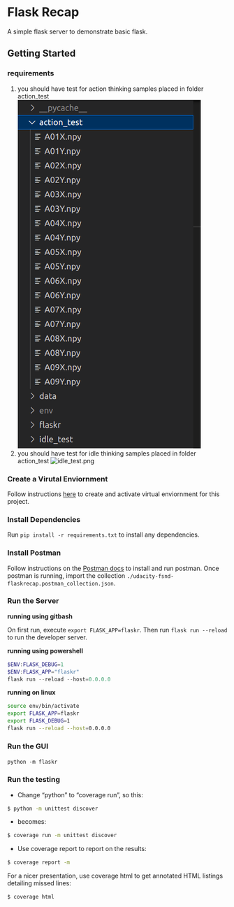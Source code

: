 # Flask Recap

A simple flask server to demonstrate basic flask.

## Getting Started
### requirements 
1. you should have test for action thinking samples placed in folder action_test 
![action_test](./images/action_test.png)
2. you should have test for idle thinking samples placed in folder action_test 
![idle_test.png](./images/idle_test.png.png)
### Create a Virutal Enviornment

Follow instructions [here](https://packaging.python.org/guides/installing-using-pip-and-virtual-environments/) to create and activate virtual enviornment for this project.

### Install Dependencies

Run `pip install -r requirements.txt` to install any dependencies.

### Install Postman

Follow instructions on the [Postman docs](https://www.getpostman.com/) to install and run postman. Once postman is running, import the collection `./udacity-fsnd-flaskrecap.postman_collection.json`.

### Run the Server

<b>running using gitbash</b>

On first run, execute `export FLASK_APP=flaskr`. Then run `flask run --reload` to run the developer server.

<b>running using powershell</b>

```powershell
$ENV:FLASK_DEBUG=1
$ENV:FLASK_APP="flaskr"
flask run --reload --host=0.0.0.0
```
<b>running on linux</b>
```bash
source env/bin/activate
export FLASK_APP=flaskr
export FLASK_DEBUG=1
flask run --reload --host=0.0.0.0

```
### Run the GUI

`python -m flaskr`

### Run the testing
* Change “python” to “coverage run”, so this:
```bash
$ python -m unittest discover
```
* becomes:
```bash
$ coverage run -m unittest discover
```
* Use coverage report to report on the results:
```bash
$ coverage report -m
```
For a nicer presentation, use coverage html to get annotated HTML listings detailing missed lines:
```bash
$ coverage html
```